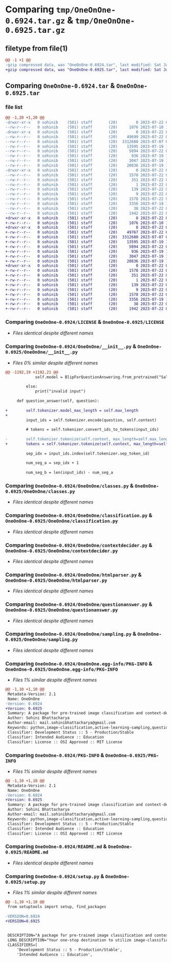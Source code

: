 # Comparing `tmp/OneOnOne-0.6924.tar.gz` & `tmp/OneOnOne-0.6925.tar.gz`

## filetype from file(1)

```diff
@@ -1 +1 @@
-gzip compressed data, was "OneOnOne-0.6924.tar", last modified: Sat Jul 22 06:08:27 2023, max compression
+gzip compressed data, was "OneOnOne-0.6925.tar", last modified: Sat Jul 22 06:15:08 2023, max compression
```

## Comparing `OneOnOne-0.6924.tar` & `OneOnOne-0.6925.tar`

### file list

```diff
@@ -1,20 +1,20 @@
-drwxr-xr-x   0 sohinib    (501) staff       (20)        0 2023-07-22 06:08:27.352910 OneOnOne-0.6924/
--rw-r--r--   0 sohinib    (501) staff       (20)     1076 2023-07-10 14:29:42.000000 OneOnOne-0.6924/LICENSE
-drwxr-xr-x   0 sohinib    (501) staff       (20)        0 2023-07-22 06:08:27.342813 OneOnOne-0.6924/OneOnOne/
--rw-r--r--   0 sohinib    (501) staff       (20)    49699 2023-07-22 06:08:19.000000 OneOnOne-0.6924/OneOnOne/__init__.py
--rw-r--r--   0 sohinib    (501) staff       (20)  3312680 2023-07-07 06:05:06.000000 OneOnOne-0.6924/OneOnOne/classes.py
--rw-r--r--   0 sohinib    (501) staff       (20)    13595 2023-07-19 15:12:53.000000 OneOnOne-0.6924/OneOnOne/classification.py
--rw-r--r--   0 sohinib    (501) staff       (20)     5894 2023-07-22 03:02:07.000000 OneOnOne-0.6924/OneOnOne/contextdecider.py
--rw-r--r--   0 sohinib    (501) staff       (20)      936 2023-07-19 15:12:54.000000 OneOnOne-0.6924/OneOnOne/htmlparser.py
--rw-r--r--   0 sohinib    (501) staff       (20)     3047 2023-07-19 17:26:04.000000 OneOnOne-0.6924/OneOnOne/questionanswer.py
--rw-r--r--   0 sohinib    (501) staff       (20)    20836 2023-07-19 15:12:54.000000 OneOnOne-0.6924/OneOnOne/sampling.py
-drwxr-xr-x   0 sohinib    (501) staff       (20)        0 2023-07-22 06:08:27.351141 OneOnOne-0.6924/OneOnOne.egg-info/
--rw-r--r--   0 sohinib    (501) staff       (20)     1578 2023-07-22 06:08:27.000000 OneOnOne-0.6924/OneOnOne.egg-info/PKG-INFO
--rw-r--r--   0 sohinib    (501) staff       (20)      351 2023-07-22 06:08:27.000000 OneOnOne-0.6924/OneOnOne.egg-info/SOURCES.txt
--rw-r--r--   0 sohinib    (501) staff       (20)        1 2023-07-22 06:08:27.000000 OneOnOne-0.6924/OneOnOne.egg-info/dependency_links.txt
--rw-r--r--   0 sohinib    (501) staff       (20)      139 2023-07-22 06:08:27.000000 OneOnOne-0.6924/OneOnOne.egg-info/requires.txt
--rw-r--r--   0 sohinib    (501) staff       (20)        9 2023-07-22 06:08:27.000000 OneOnOne-0.6924/OneOnOne.egg-info/top_level.txt
--rw-r--r--   0 sohinib    (501) staff       (20)     1578 2023-07-22 06:08:27.352125 OneOnOne-0.6924/PKG-INFO
--rw-r--r--   0 sohinib    (501) staff       (20)     3356 2023-07-19 17:38:43.000000 OneOnOne-0.6924/README.md
--rw-r--r--   0 sohinib    (501) staff       (20)       38 2023-07-22 06:08:27.353217 OneOnOne-0.6924/setup.cfg
--rw-r--r--   0 sohinib    (501) staff       (20)     1942 2023-07-22 06:08:24.000000 OneOnOne-0.6924/setup.py
+drwxr-xr-x   0 sohinib    (501) staff       (20)        0 2023-07-22 06:15:08.754480 OneOnOne-0.6925/
+-rw-r--r--   0 sohinib    (501) staff       (20)     1076 2023-07-10 14:29:42.000000 OneOnOne-0.6925/LICENSE
+drwxr-xr-x   0 sohinib    (501) staff       (20)        0 2023-07-22 06:15:08.749557 OneOnOne-0.6925/OneOnOne/
+-rw-r--r--   0 sohinib    (501) staff       (20)    49767 2023-07-22 06:15:00.000000 OneOnOne-0.6925/OneOnOne/__init__.py
+-rw-r--r--   0 sohinib    (501) staff       (20)  3312680 2023-07-07 06:05:06.000000 OneOnOne-0.6925/OneOnOne/classes.py
+-rw-r--r--   0 sohinib    (501) staff       (20)    13595 2023-07-19 15:12:53.000000 OneOnOne-0.6925/OneOnOne/classification.py
+-rw-r--r--   0 sohinib    (501) staff       (20)     5894 2023-07-22 03:02:07.000000 OneOnOne-0.6925/OneOnOne/contextdecider.py
+-rw-r--r--   0 sohinib    (501) staff       (20)      936 2023-07-19 15:12:54.000000 OneOnOne-0.6925/OneOnOne/htmlparser.py
+-rw-r--r--   0 sohinib    (501) staff       (20)     3047 2023-07-19 17:26:04.000000 OneOnOne-0.6925/OneOnOne/questionanswer.py
+-rw-r--r--   0 sohinib    (501) staff       (20)    20836 2023-07-19 15:12:54.000000 OneOnOne-0.6925/OneOnOne/sampling.py
+drwxr-xr-x   0 sohinib    (501) staff       (20)        0 2023-07-22 06:15:08.753241 OneOnOne-0.6925/OneOnOne.egg-info/
+-rw-r--r--   0 sohinib    (501) staff       (20)     1578 2023-07-22 06:15:08.000000 OneOnOne-0.6925/OneOnOne.egg-info/PKG-INFO
+-rw-r--r--   0 sohinib    (501) staff       (20)      351 2023-07-22 06:15:08.000000 OneOnOne-0.6925/OneOnOne.egg-info/SOURCES.txt
+-rw-r--r--   0 sohinib    (501) staff       (20)        1 2023-07-22 06:15:08.000000 OneOnOne-0.6925/OneOnOne.egg-info/dependency_links.txt
+-rw-r--r--   0 sohinib    (501) staff       (20)      139 2023-07-22 06:15:08.000000 OneOnOne-0.6925/OneOnOne.egg-info/requires.txt
+-rw-r--r--   0 sohinib    (501) staff       (20)        9 2023-07-22 06:15:08.000000 OneOnOne-0.6925/OneOnOne.egg-info/top_level.txt
+-rw-r--r--   0 sohinib    (501) staff       (20)     1578 2023-07-22 06:15:08.753991 OneOnOne-0.6925/PKG-INFO
+-rw-r--r--   0 sohinib    (501) staff       (20)     3356 2023-07-19 17:38:43.000000 OneOnOne-0.6925/README.md
+-rw-r--r--   0 sohinib    (501) staff       (20)       38 2023-07-22 06:15:08.754629 OneOnOne-0.6925/setup.cfg
+-rw-r--r--   0 sohinib    (501) staff       (20)     1942 2023-07-22 06:15:04.000000 OneOnOne-0.6925/setup.py
```

### Comparing `OneOnOne-0.6924/LICENSE` & `OneOnOne-0.6925/LICENSE`

 * *Files identical despite different names*

### Comparing `OneOnOne-0.6924/OneOnOne/__init__.py` & `OneOnOne-0.6925/OneOnOne/__init__.py`

 * *Files 0% similar despite different names*

```diff
@@ -1192,19 +1192,21 @@
             self.model = BlipForQuestionAnswering.from_pretrained("Salesforce/blip-vqa-base").to("cuda")
 
         else:
             print("invalid input")
 
     def question_answer(self, question):
 
+        self.tokenizer.model_max_length = self.max_length
+
         input_ids = self.tokenizer.encode(question, self.context)
 
         # tokens = self.tokenizer.convert_ids_to_tokens(input_ids)
 
-        self.tokenizer.tokenize(self.context, max_length=self.max_length, truncation=True)
+        tokens = self.tokenizer.tokenize(self.context, max_length=self.max_length, truncation=True)
 
         sep_idx = input_ids.index(self.tokenizer.sep_token_id)
 
         num_seg_a = sep_idx + 1
 
         num_seg_b = len(input_ids) - num_seg_a
```

### Comparing `OneOnOne-0.6924/OneOnOne/classes.py` & `OneOnOne-0.6925/OneOnOne/classes.py`

 * *Files identical despite different names*

### Comparing `OneOnOne-0.6924/OneOnOne/classification.py` & `OneOnOne-0.6925/OneOnOne/classification.py`

 * *Files identical despite different names*

### Comparing `OneOnOne-0.6924/OneOnOne/contextdecider.py` & `OneOnOne-0.6925/OneOnOne/contextdecider.py`

 * *Files identical despite different names*

### Comparing `OneOnOne-0.6924/OneOnOne/htmlparser.py` & `OneOnOne-0.6925/OneOnOne/htmlparser.py`

 * *Files identical despite different names*

### Comparing `OneOnOne-0.6924/OneOnOne/questionanswer.py` & `OneOnOne-0.6925/OneOnOne/questionanswer.py`

 * *Files identical despite different names*

### Comparing `OneOnOne-0.6924/OneOnOne/sampling.py` & `OneOnOne-0.6925/OneOnOne/sampling.py`

 * *Files identical despite different names*

### Comparing `OneOnOne-0.6924/OneOnOne.egg-info/PKG-INFO` & `OneOnOne-0.6925/OneOnOne.egg-info/PKG-INFO`

 * *Files 1% similar despite different names*

```diff
@@ -1,10 +1,10 @@
 Metadata-Version: 2.1
 Name: OneOnOne
-Version: 0.6924
+Version: 0.6925
 Summary: A package for pre-trained image classification and context-decider for question-answering chatbots.
 Author: Sohini Bhattacharya
 Author-email: mail.sohinibhattacharya@gmail.com
 Keywords: python,image-classification,active-learning-sampling,question-answering,pre-trained models,tiny-image-net,cifar10
 Classifier: Development Status :: 5 - Production/Stable
 Classifier: Intended Audience :: Education
 Classifier: License :: OSI Approved :: MIT License
```

### Comparing `OneOnOne-0.6924/PKG-INFO` & `OneOnOne-0.6925/PKG-INFO`

 * *Files 1% similar despite different names*

```diff
@@ -1,10 +1,10 @@
 Metadata-Version: 2.1
 Name: OneOnOne
-Version: 0.6924
+Version: 0.6925
 Summary: A package for pre-trained image classification and context-decider for question-answering chatbots.
 Author: Sohini Bhattacharya
 Author-email: mail.sohinibhattacharya@gmail.com
 Keywords: python,image-classification,active-learning-sampling,question-answering,pre-trained models,tiny-image-net,cifar10
 Classifier: Development Status :: 5 - Production/Stable
 Classifier: Intended Audience :: Education
 Classifier: License :: OSI Approved :: MIT License
```

### Comparing `OneOnOne-0.6924/README.md` & `OneOnOne-0.6925/README.md`

 * *Files identical despite different names*

### Comparing `OneOnOne-0.6924/setup.py` & `OneOnOne-0.6925/setup.py`

 * *Files 1% similar despite different names*

```diff
@@ -1,10 +1,10 @@
 from setuptools import setup, find_packages
 
-VERSION=0.6924
+VERSION=0.6925
 
 
 DESCRIPTION="A package for pre-trained image classification and context-decider for question-answering chatbots."
 LONG_DESCRIPTION="Your one-stop destination to utilize image-classification models with just one line of code. A library meant to simplify your life by providing you with pre-trained models like ResNet50, EfficientNetVB6, VGG19, etc. You can simply opt for training your own models from scratch by just tweaking a few values. If you want to try popular active-learning sampling methods on image classification, no need to worry! This library has got you covered. Along with that for simple-bridging and basic into NLP, we have context-deciders, HTML parsers and simple chatbot object classes, to create an interface similar to Google Lens. You input an image or item that you are curious about and you can ask one-on-one questions from the chatbot. This is made possible by using the tiny imagenet dataset. This library is being actively updated and new features are being added frequently. New datasets and pre-trained models will be updated soon. Feel free to share your feedback! I would really appreciate it!"
 CLASSIFIERS=[
     'Development Status :: 5 - Production/Stable',
     'Intended Audience :: Education',
```

